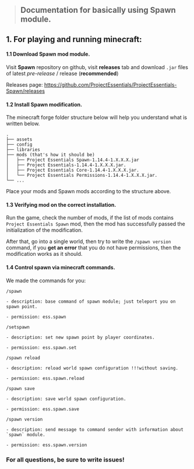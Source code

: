 > ## Documentation for basically using Spawn module.

## 1. For playing and running minecraft:

#### 1.1 Download Spawn mod module.

Visit **Spawn** repository on github, visit **releases** tab and download `.jar` files of latest _pre-release_ / release (**recommended**)

Releases page: https://github.com/ProjectEssentials/ProjectEssentials-Spawn/releases

#### 1.2 Install Spawn modification.

The minecraft forge folder structure below will help you understand what is written below.

```
.
├── assets
├── config
├── libraries
├── mods (that's how it should be)
│   ├── Project Essentials Spawn-1.14.4-1.X.X.X.jar
│   ├── Project Essentials-1.14.4-1.X.X.X.jar.
│   ├── Project Essentials Core-1.14.4-1.X.X.X.jar.
│   └── Project Essentials Permissions-1.14.4-1.X.X.X.jar.
└── ...
```

Place your mods and Spawn mods according to the structure above.

#### 1.3 Verifying mod on the correct installation.

Run the game, check the number of mods, if the list of mods contains `Project Essentials Spawn` mod, then the mod has successfully passed the initialization of the modification.

After that, go into a single world, then try to write the `/spawn version` command, if you **get an error** that you do not have permissions, then the modification works as it should.

#### 1.4 Control spawn via minecraft commands.

We made the commands for you:

```
/spawn

- description: base command of spawn module; just teleport you on spawn point.

- permission: ess.spawn
```

```
/setspawn

- description: set new spawn point by player coordinates.

- permission: ess.spawn.set
```

```
/spawn reload

- description: reload world spawn configuration !!!without saving.

- permission: ess.spawn.reload
```

```
/spawn save

- description: save world spawn configuration.

- permission: ess.spawn.save
```

```
/spawn version

- description: send message to command sender with information about `spawn` module.

- permission: ess.spawn.version
```

### For all questions, be sure to write issues!